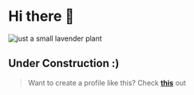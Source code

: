 # Hi there 👋

![just a small lavender plant](https://th.bing.com/th/id/R.5f63e09157987b9f42dee48a70d32d5d?rik=%2bXo3doBk4nU6Lw&riu=http%3a%2f%2ffc05.deviantart.net%2ffs70%2fi%2f2012%2f130%2f1%2f2%2flavender_mint_cutie_mark_by_jaelachan-d4z6wcq.png&ehk=WrOfgOz5ZyhWQYY5m5G8LRXQzzUpDxeUZB1EkTbTurM%3d&risl=&pid=ImgRaw&r=0 "lavender :)")

## Under Construction :) 

> Want to create a profile like this? Check **[this](https://www.youtube.com/watch?v=-otyb0ngsa4")** out

<!--
**nkg29/nkg29** is a ✨ _special_ ✨ repository because its `README.md` (this file) appears on your GitHub profile.

Here are some ideas to get you started:

- 🔭 I’m currently working on ...
- 🌱 I’m currently learning ...
- 👯 I’m looking to collaborate on ...
- 🤔 I’m looking for help with ...
- 💬 Ask me about ...
- 📫 How to reach me: ...
- 😄 Pronouns: ...
- ⚡ Fun fact: ...
-->
